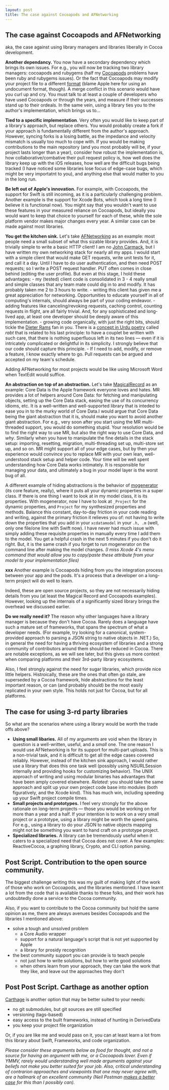 ```yaml
---
layout: post
title: The case against Cocoapods and AFNetworking
---
```


## The case against Cocoapods and AFNetworking

aka,  the case against using library managers and libraries liberally in Cocoa development.

**Another dependancy.** You now have a secondary dependency which brings its own issues. For e.g., you will now be tracking two library managers: cocoapods and rubygems (half my [Cocoapods](cocoapods.org) problems have been ruby and rubygems issues). Or the fact that Cocoapods may modify your project file to a different [format](https://github.com/CocoaPods/CocoaPods/issues/1275) (blame Apple here for using an undocument format, though). A merge conflict in this scenario would have you curl up and cry. You must talk to at least a couple of developers who have used Cocoapods or through the years, and measure if their successes stand up to their ordeals. In the same vein, using a library ties you to the author's implementation, which brings us to...

**Tied to a specific implementation**. Very often you would like to keep part of a library's approach, but replace others. You would probably create a fork if your approach is fundamentally different from the author's approach. However, syncing forks is a losing battle, as the impedance and velocity mismatch is usually too much to cope with. If you would be making contributions to the main repository (and you most probably will be, if your project lasts longer than a year), consider how robust the implementation is, how collaborative/combative their pull request policy is, how well does the library keep up with the iOS releases, how well are the difficult bugs being tracked (I have noticed some libraries lose focus of edge-case bugs, which might be very importatnt to you), and anything else that would matter to you in the long run.

**Be left out of Apple's innovation.** For example, with Cocoapods, the support for Swift is still incoming, as it is a particularly challenging problem. Another example is the support for Xcode Bots, which took a long time (I believe it is functional now). You might say that you wouldn't want to use these features in your measured reliance on Cocoapods, but ideally you would want to keep that choice to yourself for each of these, while the sole platform vendor makes major changes every year. A similar case can be made against most libraries.

**You get the kitchen sink.** Let's take [AFNetworking](https://github.com/AFNetworking/AFNetworking/) as an example: most people need a small subset of what this sizable library provides. And, it is trivially simple to write a basic HTTP client! I am no [John Carmack](http://blog.wilshipley.com/2013/12/my-doom-20th-anniversary-stories.html), but I have written my own networking stack for nearly all my apps. I would start with a simple client that would make GET requests, write unit tests for it, and call it a day. Until I have to do user authentication, and then need POST requests; so I write a POST request handler. PUT often comes in close behind (editing the user profile). But even at this stage, I hold these advantages:
	- my (tested) client code is consolidated in 3 - 4 really small and simple classes that any team mate could dig in to and modify. It has probably taken me 2 to 3 hours to write. 
	- writing this client has given me a great appreciation for networking. Opportunities to educate yourself in all of computing's internals, should always be part of your coding endeavor.
	- adding features like canceling/revoking requests, caching control, counting requests in flight, are all fairly trivial. And, for any sophisticated and long-lived app, at least one developer should be deeply aware of this implementation.
	- growing code organically, with just the right bits, should tickle the [Dieter Rams](https://www.vitsoe.com/gb/about/good-design) fan in you. There is a [concept in Urdu poetry](http://publishing.cdlib.org/ucpressebooks/view?docId=ft10000326) called *rabt* that is related to his last principle: to have a couplet be written with such care, that there is nothing superfluous left in its two lines — even if it is intricately complicated or delightful in its simplicity. I strongly believe that our code should capture this principle.
	- If I need to add, modify, or remove a feature, I know exactly where to go. Pull requests can be argued and accepted on my team's schedule. 
	
Adding AFNetworking for most projects would be like using Microsoft Word when TextEdit would suffice.
	
**An abstraction on top of an abstraction.** Let's take [MagicalRecord](https://github.com/magicalpanda/MagicalRecord) as an example: Core Data is the Apple framework everyone loves and hates. MR provides a lot of helpers around Core Data: for fetching and manipulating objects, setting up the Core Data stack, easing the use of its concurrency idioms, etc. It is a well-written and well-supported library that is inteded to ease you in to the murky world of Core Data.I would argue that Core Data being the giant abstraction that it is, should make you want to avoid another giant abstraction. For e.g., very soon after you start using the MR multi-threaded support, you would do something stupid. Your resolution would be to find the right way to use MR, but also the right way to use Core Data, and *why*. Similarly when you have to manipulate the fine details in the stack setup: importing, resetting, migration, multi-threading set up, multi-store set up, and so on. MR might support all of your edge cases, but by then your experience would convince you to replace MR with your own lean, well-understood stack setup and helper code.  Your time will be well spent understanding how Core Data works intimately. It is responsible for managing your data, and ultimately a bug in your model layer is the worst bug of all.

A different example of hiding abstractions is the behavior of [mogenerator](https://github.com/rentzsch/mogenerator) (its core feature, really), where it puts all your dynamic properties in a super class. If there is one thing I want to look at in my model class, it is its properties. With mogenerator, now I have to look at `_Project` for the dynamic properties, and `Project` for my synthesized properties and methods. Balance this constant, day-to-day friction in your code reading and writing, against the primary friction it relieves you of: not having to write down the properties that you add in your `xcdatamodel` in your `.h, .m` (well, only one file/one line with Swift now). I have never had much issue with simply adding these requisite properties in manually every time I add them to the model. You get a helpful crash in the next 5 minutes if you don't do it right. But, it is the same crash if you forget to run mogenerator on the command line after making the model changes. *(I miss Xcode 4's menu command that would allow you to copy/paste these attribute from your model to your implementation files)*

**xxx** Another example is Cocoapods hiding from you the integration process between your app and the pods. It's a process that a developer on a long-term project will do well to learn. 

Indeed, these are open source projects, so they are not necessarily hiding details from you (at least the Magical Record and Cocoapods examples). However, looking up the internals of a significantly sized library brings the overhead we discussed earlier.

**Do we really need it?** The reason why other languages have a library manager is because they don't have Cocoa. Rarely does a language have such a mature set of frameworks, that spans the spectrum of what a developer needs. (For example, try looking for a canonical, system-provided approach to parsing a JSON string to native objects in .NET.)  So, in general the need for having a thriving ecosystem of libraries and a strong community of contributors around them should be reduced in Cocoa. There are notable exceptions, as we will see later, but this gives us more context when comparing platforms and their 3rd-party library ecosystems.

Also, I feel  strongly against the need for sugar libraries, which provide nice little helpers. Histroically, these are the ones that often go stale, are superseded by a Cocoa framework, hide abstractions for the least important reason, or can (and probably should) be the most easily replicated in your own style. This holds not just for Cocoa, but for all platforms.

## The case for using 3-rd party libraries

So what are the scenarios where using a library would be worth the trade offs above?

- **Using small libaries.** All of my arguments are void when the library in question is a well-written, useful, and a *small* one. The one reason I would use AFNetworking is for its support for multi-part uploads. This is a non-trivial task, and it is difficult to get all the edge cases covered reliably. However, instead of the kitchen sink approach, I would rather use a library that does this one task well (possibly using NSURLSession internally and providing hooks for customizing behavior). The UNIX approach of writing and using modular binaries has advantages that have been amply covered elsewhere. *Related*: you should take the same approach and split up your own project code base into modules (both figuratively, and the Xcode kind). This has much win, including speeding up your Swift project compile times.
- **Small projects and prototypes.** I feel very strongly for the above rationale on long-term projects — those you would be working on for more than a year and a half. If your intention is to work on a very small project or a prototype, using a library might be worth the speed gains. For e.g., using a library to do your JSON to native objects mapping might not be something you want to hand craft on a prototype project.
- **Specialized libraries.** A library can be tremendously useful when it caters to a specialized need that Cocoa does not cover. A few examples: ReactiveCocoa, a graphing library, Crypto, and CLI option parsing.

## Post Script. Contribution to the open source community.

The biggest challenge writing this was my guilt of making light of the work of those who work on Cocoapods, and the libraries mentioned. I have learnt a lot from the code that is available thanks to these folks, and their work has undoubtedly done a service to the Cocoa community.

Also, if you want to contribute to the Cocoa community but hold the same opinion as me, there are always avenues besides Cocoapods and the libraries I mentioned above:

- solve a tough and unsolved problem
	- a Core Audio wrapper
	- support for a natural language's script that is not yet supported by Apple
	- a library for prosidy recognition
- the best community support you can provide is to teach people
	- not just how to write solutions, but how to write good solutions
	- when others learn from your approach, they can take the work that they like, and leave out the approaches they don't
	
## Post Post Script. Carthage as another option

[Carthage](https://github.com/Carthage/Carthage) is another option that may be better suited to your needs:

- no git submodules, but git sources are still specified
- versioning (tags-based)
- easy access to the built frameworks, instead of hunting in DerivedData
- you keep your project file organization

Or, if you are like me and would pass on it, you can at least learn a lot from this library about Swift, Frameworks, and code organization.

*Please consider these arguments below as food for thought, and not a source for having an argument with me, or a Cocoapods lover. Even if YMMV, rarely would understanding well made arguments against your beliefs *not* make you better suited for your job. Also, critical understanding of contrarion approaches and viewpoints that one may never agree with, are a hallmark of an excellent community (Neil Postman [makes a better case](https://w2.eff.org/Net_culture/Criticisms/informing_ourselves_to_death.paper) for this than I possibly can).*